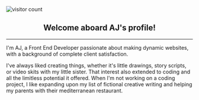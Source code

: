 
<img src="https://komarev.com/ghpvc/?username=abdullahj99&label=Number%20of%20visitors&color=007f80&style=flat" alt="visitor count" />
<h2 align="center">Welcome aboard AJ's profile!</h2>
<hr>

I'm AJ, a Front End Developer passionate about making dynamic websites, with a background of complete client satisfaction.

I've always liked creating things, whether it's little drawings, story scripts, or video skits with my little sister. That interest also extended to coding and all the limitless potential it offered. When I'm not working on a coding project, I like expanding upon my list of fictional creative writing and helping my parents with their mediterranean restaurant. 

